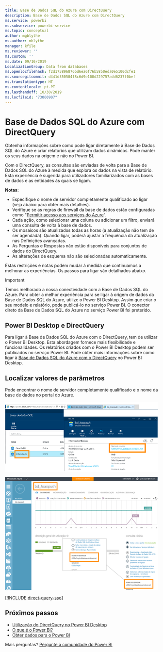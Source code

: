 ```yaml
---
title: Base de Dados SQL do Azure com DirectQuery
description: Base de Dados SQL do Azure com DirectQuery
ms.service: powerbi
ms.subservice: powerbi-service
ms.topic: conceptual
author: mgblythe
ms.author: mblythe
manager: kfile
ms.reviewer: ''
ms.custom: ''
ms.date: 09/16/2019
LocalizationGroup: Data from databases
ms.openlocfilehash: f2d175896876bd6ea6f76b58b0eda0e5100dcfe1
ms.sourcegitcommit: d441d350504f8c6d9e100d229757add6237f0bef
ms.translationtype: HT
ms.contentlocale: pt-PT
ms.lasthandoff: 10/30/2019
ms.locfileid: "73060907"
---
```

# <a name="azure-sql-database-with-directquery"></a>Base de Dados SQL do Azure com DirectQuery

Obtenha informações sobre como pode ligar diretamente à Base de Dados SQL do Azure e criar relatórios que utilizam dados dinâmicos. Pode manter os seus dados na origem e não no Power BI.

Com o DirectQuery, as consultas são enviadas de volta para a Base de Dados SQL do Azure à medida que explora os dados na vista de relatório. Esta experiência é sugerida para utilizadores familiarizados com as bases de dados e as entidades às quais se ligam.

**Notas:**

* Especifique o nome de servidor completamente qualificado ao ligar (veja abaixo para obter mais detalhes).
* Verifique se as regras de firewall da base de dados estão configuradas como "[Permitir acesso aos serviços do Azure](https://docs.microsoft.com/azure/sql-database/sql-database-networkaccess-overview#allow-azure-services)".
* Cada ação, como selecionar uma coluna ou adicionar um filtro, enviará uma consulta de volta à base de dados.
* Os mosaicos são atualizados todas as horas (a atualização não tem de ser agendada). Quando ligar, poderá ajustar a frequência da atualização nas Definições avançadas.
* As Perguntas e Respostas não estão disponíveis para conjuntos de dados do DirectQuery.
* As alterações de esquema não são selecionadas automaticamente.

Estas restrições e notas podem mudar à medida que continuamos a melhorar as experiências. Os passos para ligar são detalhados abaixo.

> [!Important]
> Temos melhorado a nossa conectividade com a Base de Dados SQL do Azure.  Para obter a melhor experiência para se ligar à origem de dados da Base de Dados SQL do Azure, utilize o Power BI Desktop.  Assim que criar o seu modelo e relatório, pode publicá-lo no serviço Power BI.  O conector direto da Base de Dados SQL do Azure no serviço Power BI foi preterido.

## <a name="power-bi-desktop-and-directquery"></a>Power BI Desktop e DirectQuery

Para ligar à Base de Dados SQL do Azure com o DirectQuery, tem de utilizar o Power BI Desktop. Esta abordagem fornece mais flexibilidade e funcionalidades. Os relatórios criados com o Power BI Desktop podem ser publicados no serviço Power BI. Pode obter mais informações sobre como ligar à [Base de Dados SQL do Azure com o DirectQuery](desktop-use-directquery.md) no Power BI Desktop.

## <a name="find-parameter-values"></a>Localizar valores de parâmetros

Pode encontrar o nome de servidor completamente qualificado e o nome da base de dados no portal do Azure.

![Nova atualização do portal do Azure](media/service-azure-sql-database-with-direct-connect/azureportnew_update.png)

![Atualização do portal do Azure](media/service-azure-sql-database-with-direct-connect/azureportal_update.png)

[!INCLUDE [direct-query-sso](includes/direct-query-sso.md)]

## <a name="next-steps"></a>Próximos passos

* [Utilização do DirectQuery no Power BI Desktop](desktop-use-directquery.md)  
* [O que é o Power BI?](fundamentals/power-bi-overview.md)  
* [Obter dados para o Power BI](service-get-data.md)  

Mais perguntas? [Pergunte à comunidade do Power BI](http://community.powerbi.com/)
